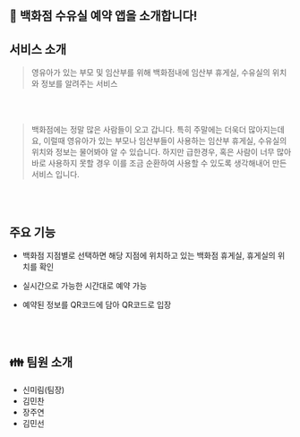 
## 🧸 백화점 수유실 예약 앱을 소개합니다!



## 서비스 소개



>  영유아가 있는 부모 및 임산부를 위해 백화점내에 임산부 휴게실, 수유실의 위치와 정보를 알려주는 서비스<br/>


<br/>
<br/>

> 백화점에는 정말 많은 사람들이 오고 갑니다. 특히 주말에는 더욱더 많아지는데요, 이럴때 영유아가 있는 부모나 임산부들이 사용하는 임산부 휴게실, 수유실의 위치와 정보는 물어봐야 알 수 있습니다.
> 하지만 급한경우, 혹은 사람이 너무 많아 바로 사용하지 못할 경우 이를 조금 순환하여 사용할 수 있도록 생각해내어 만든 서비스 입니다. <br/>


<br/>
<br/>

## 주요 기능

- 백화점 지점별로 선택하면 해당 지점에 위치하고 있는 백화점 휴게실, 휴게실의 위치를 확인

- 실시간으로 가능한 시간대로 예약 가능

- 예약된 정보를 QR코드에 담아 QR코드로 입장
<br/>
<br/>



## 👪 팀원 소개

- 신미림(팀장)
- 김민찬
- 장주연
- 김민선


